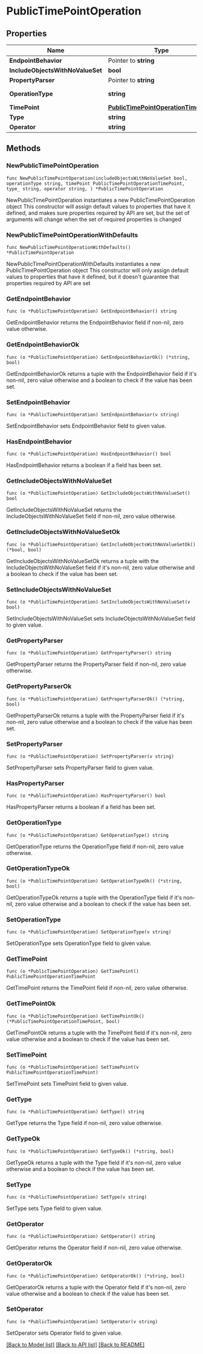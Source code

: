 # PublicTimePointOperation

## Properties

Name | Type | Description | Notes
------------ | ------------- | ------------- | -------------
**EndpointBehavior** | Pointer to **string** |  | [optional] 
**IncludeObjectsWithNoValueSet** | **bool** |  | 
**PropertyParser** | Pointer to **string** |  | [optional] 
**OperationType** | **string** |  | [default to "TIME_POINT"]
**TimePoint** | [**PublicTimePointOperationTimePoint**](PublicTimePointOperationTimePoint.md) |  | 
**Type** | **string** |  | 
**Operator** | **string** |  | 

## Methods

### NewPublicTimePointOperation

`func NewPublicTimePointOperation(includeObjectsWithNoValueSet bool, operationType string, timePoint PublicTimePointOperationTimePoint, type_ string, operator string, ) *PublicTimePointOperation`

NewPublicTimePointOperation instantiates a new PublicTimePointOperation object
This constructor will assign default values to properties that have it defined,
and makes sure properties required by API are set, but the set of arguments
will change when the set of required properties is changed

### NewPublicTimePointOperationWithDefaults

`func NewPublicTimePointOperationWithDefaults() *PublicTimePointOperation`

NewPublicTimePointOperationWithDefaults instantiates a new PublicTimePointOperation object
This constructor will only assign default values to properties that have it defined,
but it doesn't guarantee that properties required by API are set

### GetEndpointBehavior

`func (o *PublicTimePointOperation) GetEndpointBehavior() string`

GetEndpointBehavior returns the EndpointBehavior field if non-nil, zero value otherwise.

### GetEndpointBehaviorOk

`func (o *PublicTimePointOperation) GetEndpointBehaviorOk() (*string, bool)`

GetEndpointBehaviorOk returns a tuple with the EndpointBehavior field if it's non-nil, zero value otherwise
and a boolean to check if the value has been set.

### SetEndpointBehavior

`func (o *PublicTimePointOperation) SetEndpointBehavior(v string)`

SetEndpointBehavior sets EndpointBehavior field to given value.

### HasEndpointBehavior

`func (o *PublicTimePointOperation) HasEndpointBehavior() bool`

HasEndpointBehavior returns a boolean if a field has been set.

### GetIncludeObjectsWithNoValueSet

`func (o *PublicTimePointOperation) GetIncludeObjectsWithNoValueSet() bool`

GetIncludeObjectsWithNoValueSet returns the IncludeObjectsWithNoValueSet field if non-nil, zero value otherwise.

### GetIncludeObjectsWithNoValueSetOk

`func (o *PublicTimePointOperation) GetIncludeObjectsWithNoValueSetOk() (*bool, bool)`

GetIncludeObjectsWithNoValueSetOk returns a tuple with the IncludeObjectsWithNoValueSet field if it's non-nil, zero value otherwise
and a boolean to check if the value has been set.

### SetIncludeObjectsWithNoValueSet

`func (o *PublicTimePointOperation) SetIncludeObjectsWithNoValueSet(v bool)`

SetIncludeObjectsWithNoValueSet sets IncludeObjectsWithNoValueSet field to given value.


### GetPropertyParser

`func (o *PublicTimePointOperation) GetPropertyParser() string`

GetPropertyParser returns the PropertyParser field if non-nil, zero value otherwise.

### GetPropertyParserOk

`func (o *PublicTimePointOperation) GetPropertyParserOk() (*string, bool)`

GetPropertyParserOk returns a tuple with the PropertyParser field if it's non-nil, zero value otherwise
and a boolean to check if the value has been set.

### SetPropertyParser

`func (o *PublicTimePointOperation) SetPropertyParser(v string)`

SetPropertyParser sets PropertyParser field to given value.

### HasPropertyParser

`func (o *PublicTimePointOperation) HasPropertyParser() bool`

HasPropertyParser returns a boolean if a field has been set.

### GetOperationType

`func (o *PublicTimePointOperation) GetOperationType() string`

GetOperationType returns the OperationType field if non-nil, zero value otherwise.

### GetOperationTypeOk

`func (o *PublicTimePointOperation) GetOperationTypeOk() (*string, bool)`

GetOperationTypeOk returns a tuple with the OperationType field if it's non-nil, zero value otherwise
and a boolean to check if the value has been set.

### SetOperationType

`func (o *PublicTimePointOperation) SetOperationType(v string)`

SetOperationType sets OperationType field to given value.


### GetTimePoint

`func (o *PublicTimePointOperation) GetTimePoint() PublicTimePointOperationTimePoint`

GetTimePoint returns the TimePoint field if non-nil, zero value otherwise.

### GetTimePointOk

`func (o *PublicTimePointOperation) GetTimePointOk() (*PublicTimePointOperationTimePoint, bool)`

GetTimePointOk returns a tuple with the TimePoint field if it's non-nil, zero value otherwise
and a boolean to check if the value has been set.

### SetTimePoint

`func (o *PublicTimePointOperation) SetTimePoint(v PublicTimePointOperationTimePoint)`

SetTimePoint sets TimePoint field to given value.


### GetType

`func (o *PublicTimePointOperation) GetType() string`

GetType returns the Type field if non-nil, zero value otherwise.

### GetTypeOk

`func (o *PublicTimePointOperation) GetTypeOk() (*string, bool)`

GetTypeOk returns a tuple with the Type field if it's non-nil, zero value otherwise
and a boolean to check if the value has been set.

### SetType

`func (o *PublicTimePointOperation) SetType(v string)`

SetType sets Type field to given value.


### GetOperator

`func (o *PublicTimePointOperation) GetOperator() string`

GetOperator returns the Operator field if non-nil, zero value otherwise.

### GetOperatorOk

`func (o *PublicTimePointOperation) GetOperatorOk() (*string, bool)`

GetOperatorOk returns a tuple with the Operator field if it's non-nil, zero value otherwise
and a boolean to check if the value has been set.

### SetOperator

`func (o *PublicTimePointOperation) SetOperator(v string)`

SetOperator sets Operator field to given value.



[[Back to Model list]](../README.md#documentation-for-models) [[Back to API list]](../README.md#documentation-for-api-endpoints) [[Back to README]](../README.md)


